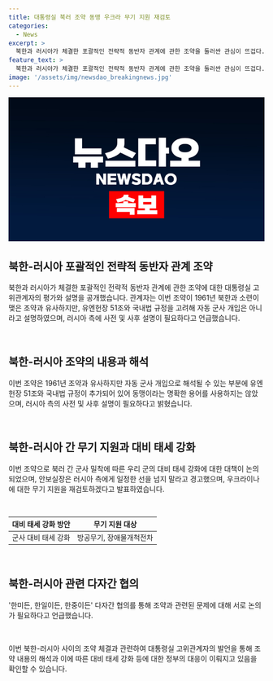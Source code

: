 ```yaml
---
title: 대통령실 북러 조약 동맹 우크라 무기 지원 재검토
categories:
  - News
excerpt: >
  북한과 러시아가 체결한 포괄적인 전략적 동반자 관계에 관한 조약을 둘러싼 관심이 뜨겁다. 대통령실 고위관계자는 이 조약이 미국과 일본, 중국과의 관계에도 영향을 미칠 것으로 예상하며, 이에 대한 주요 내용과 영향에 대해 폭넓게 알아봐야 한다고 강조했다. 이에 따라 미국 등 주변국으로부터도 이번 조약에 대한 관심이 높을 것으로 보인다.
feature_text: >
  북한과 러시아가 체결한 포괄적인 전략적 동반자 관계에 관한 조약을 둘러싼 관심이 뜨겁다. 대통령실 고위관계자는 이 조약이 미국과 일본, 중국과의 관계에도 영향을 미칠 것으로 예상하며, 이에 대한 주요 내용과 영향에 대해 폭넓게 알아봐야 한다고 강조했다. 이에 따라 미국 등 주변국으로부터도 이번 조약에 대한 관심이 높을 것으로 보인다.
image: '/assets/img/newsdao_breakingnews.jpg'
---
```


<p><img src="/assets/img/newsdao_breakingnews.jpg" alt="pcversion 속보" /></p>

<h2 data-ke-size="size26">북한-러시아 포괄적인 전략적 동반자 관계 조약</h2>

<p>북한과 러시아가 체결한 포괄적인 전략적 동반자 관계에 관한 조약에 대한 대통령실 고위관계자의 평가와 설명을 공개했습니다. 관계자는 이번 조약이 1961년 북한과 소련이 맺은 조약과 유사하지만, 유엔헌장 51조와 국내법 규정을 고려해 자동 군사 개입은 아니라고 설명하였으며, 러시아 측에 사전 및 사후 설명이 필요하다고 언급했습니다. </p>

<p data-ke-size="size16">&nbsp;</p>

<h2 data-ke-size="size24">북한-러시아 조약의 내용과 해석</h2>

<p>이번 조약은 1961년 조약과 유사하지만 자동 군사 개입으로 해석될 수 있는 부분에 유엔헌장 51조와 국내법 규정이 추가되어 있어 동맹이라는 명확한 용어를 사용하지는 않았으며, 러시아 측의 사전 및 사후 설명이 필요하다고 밝혔습니다.</p>

<p data-ke-size="size16">&nbsp;</p>

<h2 data-ke-size="size24">북한-러시아 간 무기 지원과 대비 태세 강화</h2>

<p>이번 조약으로 북러 간 군사 밀착에 따른 우리 군의 대비 태세 강화에 대한 대책이 논의되었으며, 안보실장은 러시아 측에게 일정한 선을 넘지 말라고 경고했으며, 우크라이나에 대한 무기 지원을 재검토하겠다고 발표하였습니다.</p>

<p data-ke-size="size16">&nbsp;</p>

<table>
<thead>
<tr>
<th style="text-align: center;">대비 태세 강화 방안</th>
<th style="text-align: center;">무기 지원 대상</th>
</tr>
</thead>
<tbody>
<tr>
<td style="text-align: center;">군사 대비 태세 강화</td>
<td style="text-align: center;">방공무기, 장애물개척전차</td>
</tr>
</tbody>
</table>

<p data-ke-size="size16">&nbsp;</p>

<h2 data-ke-size="size24">북한-러시아 관련 다자간 협의</h2>

<p>'한미든, 한일이든, 한중이든' 다자간 협의를 통해 조약과 관련된 문제에 대해 서로 논의가 필요하다고 언급했습니다.</p>

<p data-ke-size="size16">&nbsp;</p>

<p>이번 북한-러시아 사이의 조약 체결과 관련하여 대통령실 고위관계자의 발언을 통해 조약 내용의 해석과 이에 따른 대비 태세 강화 등에 대한 정부의 대응이 이뤄지고 있음을 확인할 수 있습니다.</p>

